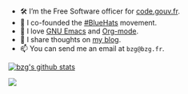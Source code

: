 - 🛠️ I’m the Free Software officer for [code.gouv.fr](https://code.gouv.fr).
- 🧢 I co-founded the [#BlueHats](https://bluehats.global) movement. 
- 🌱 I love [GNU Emacs](https://www.gnu.org/software/emacs/) and [Org-mode](https://orgmode.org).
- 🤔 I share thoughts on [my blog](https://bzg.fr).
- 📫 You can send me an email at `bzg@bzg.fr`.

[![bzg's github stats](https://github-readme-stats.vercel.app/api?username=bzg)](https://github.com/bzg/github-readme-stats)

<img src="https://img.shields.io/liberapay/gives/bzg.svg?logo=liberapay">
